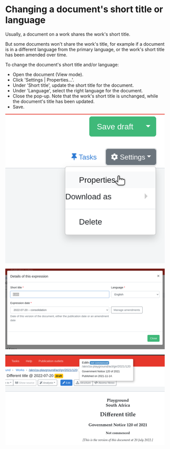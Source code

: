 # Changing a document's short title or language

Usually, a document on a work shares the work's short title.

But some documents won't share the work's title, for example if a document is in a different language from the primary language, or the work's short title has been amended over time.

To change the document's short title and/or language:

* Open the document (View mode).
* Click 'Settings | Properties…'.
* Under 'Short title', update the short title for the document.
* Under 'Language', select the right language for the document.
* Close the pop-up. Note that the work's short title is unchanged, while the document's title has been updated.
* Save.

![](<../../.gitbook/assets/image (80).png>)

![](<../../.gitbook/assets/image (236).png>)

![](<../../.gitbook/assets/image (282).png>)
